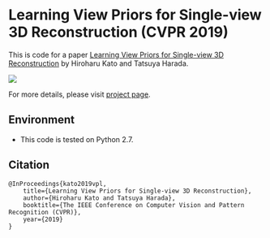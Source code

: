 # Learning View Priors for Single-view 3D Reconstruction (CVPR 2019)

This is code for a paper [Learning View Priors for Single-view 3D Reconstruction](http://hiroharu-kato.com/projects_en/view_prior_learning.html) by Hiroharu Kato and Tatsuya Harada.

![](http://hiroharu-kato.com/assets/img/view_prior_learning/thumbnail_en.png)

For more details, please visit [project page](http://hiroharu-kato.com/projects_en/view_prior_learning.html).

## Environment
- This code is tested on Python 2.7.

## Citation

```
@InProceedings{kato2019vpl,
    title={Learning View Priors for Single-view 3D Reconstruction},
    author={Hiroharu Kato and Tatsuya Harada},
    booktitle={The IEEE Conference on Computer Vision and Pattern Recognition (CVPR)},
    year={2019}
}
```

